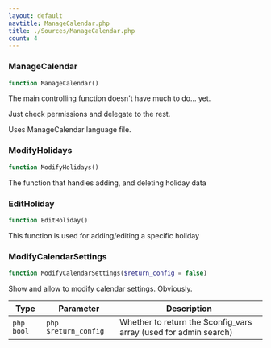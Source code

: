 ```yaml
---
layout: default
navtitle: ManageCalendar.php
title: ./Sources/ManageCalendar.php
count: 4
---
```


### ManageCalendar

```php
function ManageCalendar()
```
The main controlling function doesn't have much to do... yet.

Just check permissions and delegate to the rest.

Uses ManageCalendar language file.

### ModifyHolidays

```php
function ModifyHolidays()
```
The function that handles adding, and deleting holiday data



### EditHoliday

```php
function EditHoliday()
```
This function is used for adding/editing a specific holiday



### ModifyCalendarSettings

```php
function ModifyCalendarSettings($return_config = false)
```
Show and allow to modify calendar settings. Obviously.



Type|Parameter|Description
---|---|---
`php bool`|`php $return_config`|Whether to return the $config_vars array (used for admin search)

